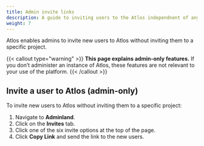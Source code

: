 ```yaml
---
title: Admin invite links
description: A guide to inviting users to the Atlos independnent of any project.
weight: 7
---
```


Atlos enables admins to invite new users to Atlos without inviting them to a specific project. 

{{< callout type="warning" >}}
**This page explains admin-only features.**
If you don’t administer an instance of Atlos, these features are not relevant to your use of the platform.
{{< /callout >}}

## Invite a user to Atlos (admin-only)
To invite new users to Atlos without inviting them to a specific project:
1. Navigate to **Adminland**.
2. Click on the **Invites** tab.
3. Click one of the six invite options at the top of the page.
4. Click **Copy Link** and send the link to the new users.